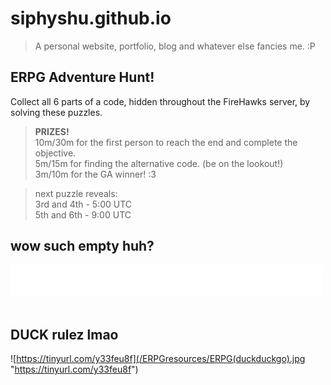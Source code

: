# siphyshu.github.io  
> A personal website, portfolio, blog and whatever else fancies me. :P  

ERPG Adventure Hunt!
--------------------
Collect all 6 parts of a code, hidden throughout the FireHawks server, by solving these puzzles.  

> **PRIZES!**  
> 10m/30m for the first person to reach the end and complete the objective.  
> 5m/15m for finding the alternative code. (be on the lookout!)  
> 3m/10m for the GA winner! :3  
  
  
> next puzzle reveals:  
> 3rd and 4th - 5:00 UTC  
> 5th and 6th - 9:00 UTC  
  
  
## wow such empty huh?
[!["bwahahahahahaha"](/ERPGresources/white_strip.png "bwahahahahahaha")](https://discord.com/channels/434428141944176640/765217032626110464/765217145218924626)  
⠀  
  
## DUCK rulez lmao 
![https://tinyurl.com/y33feu8f](/ERPGresources/ERPG(duckduckgo).jpg "https://tinyurl.com/y33feu8f")
  
  
